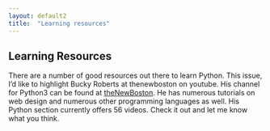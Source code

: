```yaml
---
layout: default2
title:  "Learning resources"
---
```


## Learning Resources

There are a number of good resources out there to learn Python. This issue, I’d like to highlight Bucky Roberts at thenewboston on youtube. His channel for Python3 can be found at [theNewBoston](https://tinyurl.com/p8n5668).
He has numerous tutorials on web design and numerous other programming languages as well. His Python section currently offers 56 videos. Check it out and let me know what you think.

